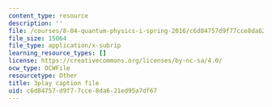 ```yaml
---
content_type: resource
description: ''
file: /courses/8-04-quantum-physics-i-spring-2016/c6d84757d9f77cce8da621ed95a7df67_KkSr0SvXfNY.srt
file_size: 15064
file_type: application/x-subrip
learning_resource_types: []
license: https://creativecommons.org/licenses/by-nc-sa/4.0/
ocw_type: OCWFile
resourcetype: Other
title: 3play caption file
uid: c6d84757-d9f7-7cce-8da6-21ed95a7df67
---
```

